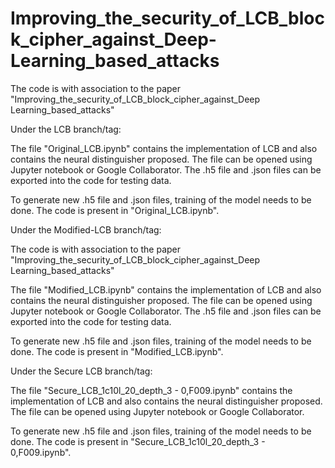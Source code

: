 # Improving_the_security_of_LCB_block_cipher_against_Deep-Learning_based_attacks
The code is with association to the paper "Improving_the_security_of_LCB_block_cipher_against_Deep Learning_based_attacks"

Under the LCB branch/tag:

The file "Original_LCB.ipynb" contains the implementation of LCB and also contains the neural distinguisher proposed. The file can be opened using Jupyter notebook or Google Collaborator. The .h5 file and .json files can be exported into the code for testing data.

To generate new .h5 file and .json files, training of the model needs to be done. The code is present in "Original_LCB.ipynb".


Under the Modified-LCB branch/tag:

The code is with association to the paper "Improving_the_security_of_LCB_block_cipher_against_Deep Learning_based_attacks"

The file "Modified_LCB.ipynb" contains the implementation of LCB and also contains the neural distinguisher proposed. The file can be opened using Jupyter notebook or Google Collaborator. The .h5 file and .json files can be exported into the code for testing data.

To generate new .h5 file and .json files, training of the model needs to be done. The code is present in "Modified_LCB.ipynb".


Under the Secure LCB branch/tag:

The file "Secure_LCB_1c10l_20_depth_3 - 0,F009.ipynb" contains the implementation of LCB and also contains the neural distinguisher proposed. 
The file can be opened using Jupyter notebook or Google Collaborator. 

To generate new .h5 file and .json files, training of the model needs to be done. The code is present in "Secure_LCB_1c10l_20_depth_3 - 0,F009.ipynb".
